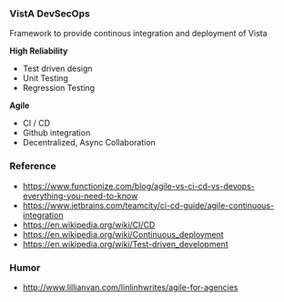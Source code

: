 ### VistA DevSecOps

Framework to provide continous integration and deployment of Vista 

__High Reliability__
* Test driven design
* Unit Testing
* Regression Testing

__Agile__
* CI / CD
* Github integration
* Decentralized, Async Collaboration


### Reference
* https://www.functionize.com/blog/agile-vs-ci-cd-vs-devops-everything-you-need-to-know
* https://www.jetbrains.com/teamcity/ci-cd-guide/agile-continuous-integration
* https://en.wikipedia.org/wiki/CI/CD
* https://en.wikipedia.org/wiki/Continuous_deployment
* https://en.wikipedia.org/wiki/Test-driven_development


### Humor
* http://www.lillianvan.com/linlinhwrites/agile-for-agencies
